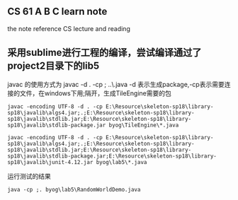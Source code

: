## CS 61 A B C learn note
the note reference CS lecture and reading
## 采用sublime进行工程的编译，尝试编译通过了project2目录下的lib5
javac 的使用方式为 javac -d . -cp ;  ..\\.java
-d 表示生成package,-cp表示需要连接的文件，在windows下用;隔开，生成TileEngine需要的包
```
javac -encoding UTF-8 -d . -cp E:\Resource\skeleton-sp18\library-sp18\javalib\algs4.jar;.;E:\Resource\skeleton-sp18\library-sp18\javalib\stdlib.jar;E:\Resource\skeleton-sp18\library-sp18\javalib\stdlib-package.jar byog\TileEngine\*.java 

javac -encoding UTF-8 -d . -cp E:\Resource\skeleton-sp18\library-sp18\javalib\algs4.jar;.;E:\Resource\skeleton-sp18\library-sp18\javalib\stdlib.jar;E:\Resource\skeleton-sp18\library-sp18\javalib\stdlib-package.jar;E:\Resource\skeleton-sp18\library-sp18\javalib\junit-4.12.jar byog\lab5\*.java 
```
运行测试的结果
```
java -cp ;. byog\lab5\RandomWorldDemo.java 

```





